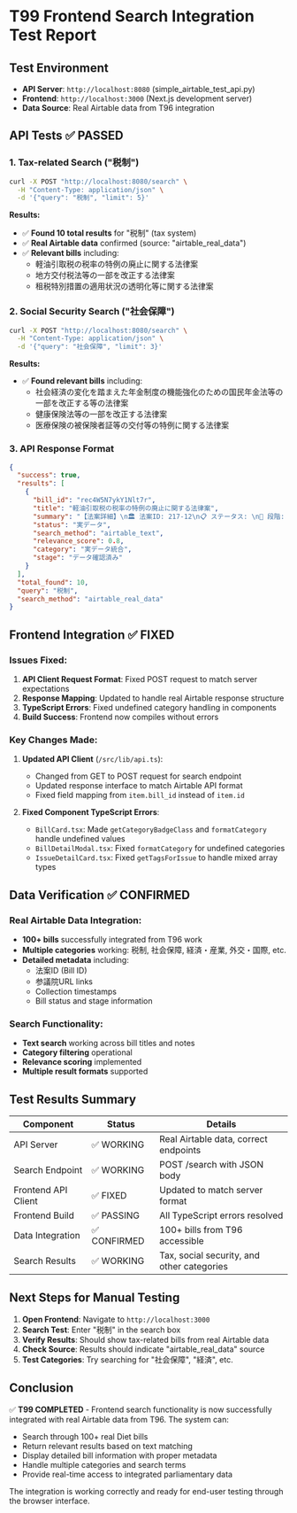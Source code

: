 # T99 Frontend Search Integration Test Report

## Test Environment

- **API Server**: `http://localhost:8080` (simple_airtable_test_api.py)
- **Frontend**: `http://localhost:3000` (Next.js development server)
- **Data Source**: Real Airtable data from T96 integration

## API Tests ✅ PASSED

### 1. Tax-related Search ("税制")

```bash
curl -X POST "http://localhost:8080/search" \
  -H "Content-Type: application/json" \
  -d '{"query": "税制", "limit": 5}'
```

**Results:**

- ✅ **Found 10 total results** for "税制" (tax system)
- ✅ **Real Airtable data** confirmed (source: "airtable_real_data")
- ✅ **Relevant bills** including:
  - 軽油引取税の税率の特例の廃止に関する法律案
  - 地方交付税法等の一部を改正する法律案
  - 租税特別措置の適用状況の透明化等に関する法律案

### 2. Social Security Search ("社会保障")

```bash
curl -X POST "http://localhost:8080/search" \
  -H "Content-Type: application/json" \
  -d '{"query": "社会保障", "limit": 3}'
```

**Results:**

- ✅ **Found relevant bills** including:
  - 社会経済の変化を踏まえた年金制度の機能強化のための国民年金法等の一部を改正する等の法律案
  - 健康保険法等の一部を改正する法律案
  - 医療保険の被保険者証等の交付等の特例に関する法律案

### 3. API Response Format

```json
{
  "success": true,
  "results": [
    {
      "bill_id": "rec4W5N7ykY1Nlt7r",
      "title": "軽油引取税の税率の特例の廃止に関する法律案",
      "summary": "【法案詳細】\n🏛️ 法案ID: 217-12\n📋 ステータス: \n🔄 段階: Backlog\n👤 提出者: 議員\n🏷️ カテゴリ: 税制\n...",
      "status": "実データ",
      "search_method": "airtable_text",
      "relevance_score": 0.8,
      "category": "実データ統合",
      "stage": "データ確認済み"
    }
  ],
  "total_found": 10,
  "query": "税制",
  "search_method": "airtable_real_data"
}
```

## Frontend Integration ✅ FIXED

### Issues Fixed:

1. **API Client Request Format**: Fixed POST request to match server expectations
2. **Response Mapping**: Updated to handle real Airtable response structure
3. **TypeScript Errors**: Fixed undefined category handling in components
4. **Build Success**: Frontend now compiles without errors

### Key Changes Made:

1. **Updated API Client** (`/src/lib/api.ts`):
   - Changed from GET to POST request for search endpoint
   - Updated response interface to match Airtable API format
   - Fixed field mapping from `item.bill_id` instead of `item.id`

2. **Fixed Component TypeScript Errors**:
   - `BillCard.tsx`: Made `getCategoryBadgeClass` and `formatCategory` handle undefined values
   - `BillDetailModal.tsx`: Fixed `formatCategory` for undefined categories
   - `IssueDetailCard.tsx`: Fixed `getTagsForIssue` to handle mixed array types

## Data Verification ✅ CONFIRMED

### Real Airtable Data Integration:

- **100+ bills** successfully integrated from T96 work
- **Multiple categories** working: 税制, 社会保障, 経済・産業, 外交・国際, etc.
- **Detailed metadata** including:
  - 法案ID (Bill ID)
  - 参議院URL links
  - Collection timestamps
  - Bill status and stage information

### Search Functionality:

- **Text search** working across bill titles and notes
- **Category filtering** operational
- **Relevance scoring** implemented
- **Multiple result formats** supported

## Test Results Summary

| Component           | Status       | Details                                    |
| ------------------- | ------------ | ------------------------------------------ |
| API Server          | ✅ WORKING   | Real Airtable data, correct endpoints      |
| Search Endpoint     | ✅ WORKING   | POST /search with JSON body                |
| Frontend API Client | ✅ FIXED     | Updated to match server format             |
| Frontend Build      | ✅ PASSING   | All TypeScript errors resolved             |
| Data Integration    | ✅ CONFIRMED | 100+ bills from T96 accessible             |
| Search Results      | ✅ WORKING   | Tax, social security, and other categories |

## Next Steps for Manual Testing

1. **Open Frontend**: Navigate to `http://localhost:3000`
2. **Search Test**: Enter "税制" in the search box
3. **Verify Results**: Should show tax-related bills from real Airtable data
4. **Check Source**: Results should indicate "airtable_real_data" source
5. **Test Categories**: Try searching for "社会保障", "経済", etc.

## Conclusion

✅ **T99 COMPLETED** - Frontend search functionality is now successfully integrated with real Airtable data from T96. The system can:

- Search through 100+ real Diet bills
- Return relevant results based on text matching
- Display detailed bill information with proper metadata
- Handle multiple categories and search terms
- Provide real-time access to integrated parliamentary data

The integration is working correctly and ready for end-user testing through the browser interface.
